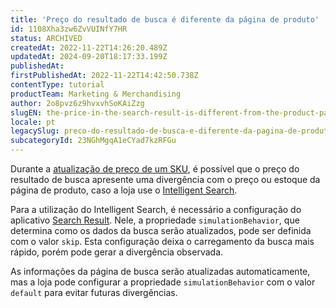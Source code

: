 ```yaml
---
title: 'Preço do resultado de busca é diferente da página de produto'
id: 1108Xha3zw6ZvVUINfY7HR
status: ARCHIVED
createdAt: 2022-11-22T14:26:20.489Z
updatedAt: 2024-09-20T18:17:33.199Z
publishedAt: 
firstPublishedAt: 2022-11-22T14:42:50.738Z
contentType: tutorial
productTeam: Marketing & Merchandising
author: 2o8pvz6z9hvxvhSoKAiZzg
slugEN: the-price-in-the-search-result-is-different-from-the-product-page
locale: pt
legacySlug: preco-do-resultado-de-busca-e-diferente-da-pagina-de-produto
subcategoryId: 23NGhMgqA1eCYad7kzRFGu
---
```


Durante a [atualização de preço de um SKU](https://help.vtex.com/pt/tutorial/alteracao-de-preco-de-sku--tutorials_95), é possível que o preço do resultado de busca apresente uma divergência com o preço ou estoque  da página de produto, caso a loja use o [Intelligent Search](https://help.vtex.com/pt/tracks/vtex-intelligent-search--19wrbB7nEQcmwzDPl1l4Cb). 

Para a utilização do Intelligent Search, é necessário a configuração do aplicativo [Search Result](https://developers.vtex.com/vtex-developer-docs/docs/vtex-search-result). Nele, a propriedade `simulationBehavior`, que determina como os dados da busca serão atualizados, pode ser definida com o valor `skip`. Esta configuração deixa o carregamento da busca mais rápido, porém pode gerar a divergência observada.

As informações da página de busca serão atualizadas automaticamente, mas a loja pode configurar a propriedade `simulationBehavior` com o valor `default` para evitar futuras divergências.
